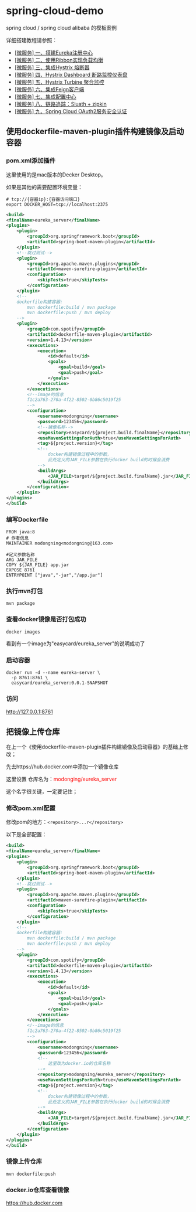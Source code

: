 # spring-cloud-demo
spring cloud / spring cloud alibaba 的模板案例

详细搭建教程请参照：

- [[微服务] 一、搭建Eureka注册中心](http://morning.otoomo.com/article/41)
- [[微服务] 二、使用Ribbon实现负载均衡](http://morning.otoomo.com/article/42)
- [[微服务] 三、集成Hystrix 熔断器](http://morning.otoomo.com/article/43)
- [[微服务] 四、Hystrix Dashboard 断路监控仪表盘](http://morning.otoomo.com/article/44)
- [[微服务] 五、Hystrix Turbine 聚合监控](http://morning.otoomo.com/article/45)
- [[微服务] 六、集成Feign客户端](http://morning.otoomo.com/article/47)
- [[微服务] 七、集成配置中心](http://morning.otoomo.com/article/47)
- [[微服务] 八、链路追踪：Sluath + zipkin](http://morning.otoomo.com/article/49)
- [[微服务] 九、Spring Cloud OAuth2服务安全认证](http://morning.otoomo.com/article/50)


## 使用dockerfile-maven-plugin插件构建镜像及启动容器

### pom.xml添加插件

这里使用的是mac版本的Decker Desktop。

如果是其他的需要配置环境变量：
```shell
# tcp://{容器ip}:{容器访问端口}
export DOCKER_HOST=tcp://localhost:2375
```


```xml
<build>
<finalName>eureka_server</finalName>
<plugins>
    <plugin>
        <groupId>org.springframework.boot</groupId>
        <artifactId>spring-boot-maven-plugin</artifactId>
    </plugin>
    <!--跳过测试-->
    <plugin>
        <groupId>org.apache.maven.plugins</groupId>
        <artifactId>maven-surefire-plugin</artifactId>
        <configuration>
            <skipTests>true</skipTests>
        </configuration>
    </plugin>
    <!--
    dockerfile构建容器:
        mvn dockerfile:build / mvn package
        mvn dockerfile:push / mvn deploy
    -->
    <plugin>
        <groupId>com.spotify</groupId>
        <artifactId>dockerfile-maven-plugin</artifactId>
        <version>1.4.13</version>
        <executions>
            <execution>
                <id>default</id>
                <goals>
                    <goal>build</goal>
                    <goal>push</goal>
                </goals>
            </execution>
        </executions>
        <!--image的信息
        f1c2a763-270a-4f22-8502-0b86c5019f25
        -->
        <configuration>
            <username>modongning</username>
            <password>123456</password>
            <!--镜像名称-->
            <repository>easycard/${project.build.finalName}</repository>
            <useMavenSettingsForAuth>true</useMavenSettingsForAuth>
            <tag>${project.version}</tag>
            <!--
                docker构建镜像过程中的参数，
                此处定义的JAR_FILE参数在执行docker build的时候会消费
            -->
            <buildArgs>
                <JAR_FILE>target/${project.build.finalName}.jar</JAR_FILE>
            </buildArgs>
        </configuration>
    </plugin>
</plugins>
</build>
```

### 编写Dockerfile

```text
FROM java:8
# 作者信息
MAINTAINER modongning<modongning@163.com>

#定义参数名称
ARG JAR_FILE
COPY ${JAR_FILE} app.jar
EXPOSE 8761
ENTRYPOINT ["java","-jar","/app.jar"]
```

### 执行mvn打包

```shell
mvn package
```

### 查看docker镜像是否打包成功

```shell
docker images
```
看到有一个image为"easycard/eureka_server"的说明成功了

###  启动容器

```shell
docker run -d --name eureka-server \
  -p 8761:8761 \
  easycard/eureka_server:0.0.1-SNAPSHOT 
```

### 访问

http://127.0.0.1:8761

## 把镜像上传仓库
在上一个《使用dockerfile-maven-plugin插件构建镜像及启动容器》的基础上修改；

先去https://hub.docker.com中添加一个镜像仓库

这里设置 仓库名为：<font color='red'>modonging/eureka_server</font>

这个名字很关键，一定要记住；

### 修改pom.xml配置

修改pom的地方：`<repository>...r</repository>`

以下是全部配置：

```xml
<build>
<finalName>eureka_server</finalName>
<plugins>
    <plugin>
        <groupId>org.springframework.boot</groupId>
        <artifactId>spring-boot-maven-plugin</artifactId>
    </plugin>
    <!--跳过测试-->
    <plugin>
        <groupId>org.apache.maven.plugins</groupId>
        <artifactId>maven-surefire-plugin</artifactId>
        <configuration>
            <skipTests>true</skipTests>
        </configuration>
    </plugin>
    <!--
    dockerfile构建容器:
        mvn dockerfile:build / mvn package
        mvn dockerfile:push / mvn deploy
    -->
    <plugin>
        <groupId>com.spotify</groupId>
        <artifactId>dockerfile-maven-plugin</artifactId>
        <version>1.4.13</version>
        <executions>
            <execution>
                <id>default</id>
                <goals>
                    <goal>build</goal>
                    <goal>push</goal>
                </goals>
            </execution>
        </executions>
        <!--image的信息
        f1c2a763-270a-4f22-8502-0b86c5019f25
        -->
        <configuration>
            <username>modongning</username>
            <password>123456</password>
            <!--
                这里改为docker.io的仓库名称
            -->
            <repository>modongning/eureka_server</repository>
            <useMavenSettingsForAuth>true</useMavenSettingsForAuth>
            <tag>${project.version}</tag>
            <!--
                docker构建镜像过程中的参数，
                此处定义的JAR_FILE参数在执行docker build的时候会消费
            -->
            <buildArgs>
                <JAR_FILE>target/${project.build.finalName}.jar</JAR_FILE>
            </buildArgs>
        </configuration>
    </plugin>
</plugins>
</build>
```

### 镜像上传仓库

```shell
mvn dockerfile:push
```

### docker.io仓库查看镜像

https://hub.docker.com
